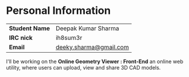 # Personal Information

|                  |                        |
|------------------|------------------------|
| **Student Name** | Deepak Kumar Sharma    |
| **IRC nick**     | ih8sum3r               |
| **Email**        | deeky.sharma@gmail.com |

I'll be working on the **Online Geometry Viewer : Front-End** an online
web utility, where users can upload, view and share 3D CAD models.
